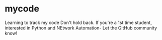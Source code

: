 # mycode
Learning to track my code
Don't hold back. If you're a 1st time student, interested in Python and NEtwork Automation- Let the GitHub community know!
